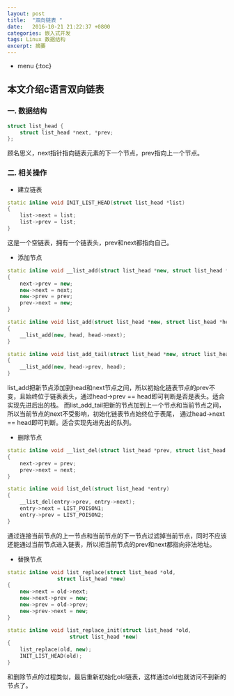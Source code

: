 ```yaml
---
layout: post
title:  "双向链表 "
date:   2016-10-21 21:22:37 +0800
categories: 嵌入式开发
tags: Linux 数据结构
excerpt: 摘要
---
```


* menu
{:toc}

## 本文介绍c语言双向链表

### 一. 数据结构

```cpp
struct list_head {
    struct list_head *next, *prev;
};
```

顾名思义，next指针指向链表元素的下一个节点，prev指向上一个节点。


### 二. 相关操作

- 建立链表

```cpp
static inline void INIT_LIST_HEAD(struct list_head *list)
{
    list->next = list;
    list->prev = list;
}
```
这是一个空链表，拥有一个链表头，prev和next都指向自己。

- 添加节点

```cpp
static inline void __list_add(struct list_head *new, struct list_head *prev, struct list_head *next)
{
    next->prev = new;
    new->next = next;
    new->prev = prev;
    prev->next = new;
}

static inline void list_add(struct list_head *new, struct list_head *head)
{
    __list_add(new, head, head->next);
}

static inline void list_add_tail(struct list_head *new, struct list_head *head)
{
    __list_add(new, head->prev, head);
}
```

list_add把新节点添加到head和next节点之间，所以初始化链表节点的prev不变，且始终位于链表表头，通过head->prev == head即可判断是否是表头。适合实现先进后出的栈。
而list_add_tail把新的节点加到上一个节点和当前节点之间，所以当前节点的next不受影响，初始化链表节点始终位于表尾， 通过head->next == head即可判断。适合实现先进先出的队列。

- 删除节点

```cpp
static inline void __list_del(struct list_head *prev, struct list_head *next)
{
    next->prev = prev;
    prev->next = next;
}

static inline void list_del(struct list_head *entry)
{
    __list_del(entry->prev, entry->next);
    entry->next = LIST_POISON1;
    entry->prev = LIST_POISON2;
}
```

通过连接当前节点的上一节点和当前节点的下一节点过滤掉当前节点，同时不应该还能通过当前节点进入链表，所以把当前节点的prev和next都指向非法地址。

- 替换节点

```cpp
static inline void list_replace(struct list_head *old,
				struct list_head *new)
{
	new->next = old->next;
	new->next->prev = new;
	new->prev = old->prev;
	new->prev->next = new;
}

static inline void list_replace_init(struct list_head *old,
					struct list_head *new)
{
	list_replace(old, new);
	INIT_LIST_HEAD(old);
}
```

和删除节点的过程类似，最后重新初始化old链表，这样通过old也就访问不到新的节点了。

